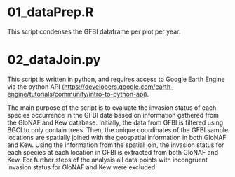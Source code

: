 # 01_dataPrep.R
This script condenses the GFBI dataframe per plot per year. 

# 02_dataJoin.py
This script is written in python, and requires access to Google Earth Engine via the python API (https://developers.google.com/earth-engine/tutorials/community/intro-to-python-api). 

The main purpose of the script is to evaluate the invasion status of each species occurrence in the GFBI data based on information gathered from the GloNAF and Kew database. Initially, the data from GFBI is filtered using BGCI to only contain trees. Then, the unique coordinates of the GFBI sample locations are spatially joined with the geospatial information in both GloNAF and Kew. Using the information from the spatial join, the invasion status for each species at each location in GFBI is extracted from both GloNAF and Kew. For further steps of the analysis all data points with incongruent invasion status for GloNAF and Kew were excluded. 
